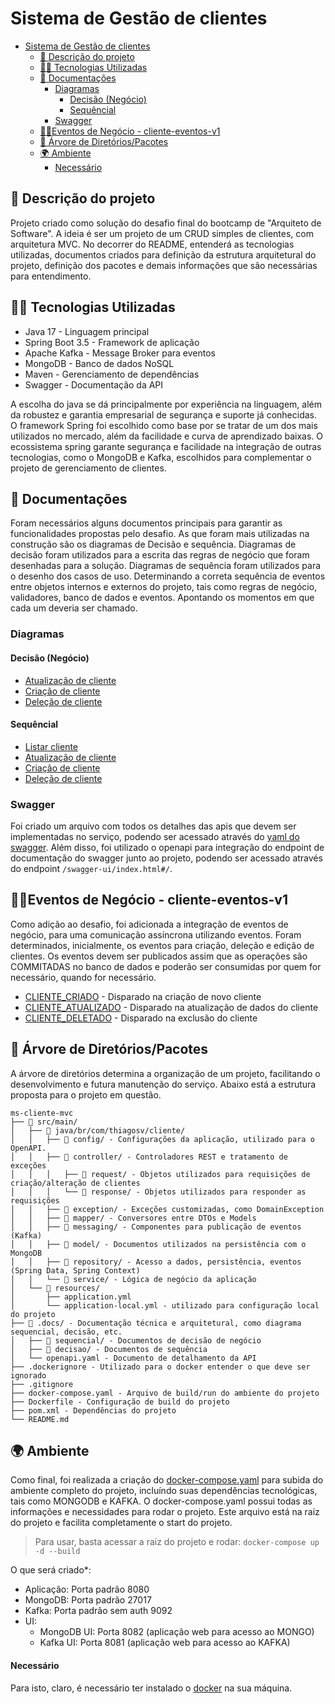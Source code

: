 # Sistema de Gestão de clientes

<!-- TOC -->
* [Sistema de Gestão de clientes](#sistema-de-gestão-de-clientes)
  * [📘 Descrição do projeto](#-descrição-do-projeto)
  * [🧑‍💻 Tecnologias Utilizadas](#-tecnologias-utilizadas)
  * [📃 Documentações](#-documentações)
    * [Diagramas](#diagramas)
      * [Decisão (Negócio)](#decisão-negócio)
      * [Sequêncial](#sequêncial)
    * [Swagger](#swagger)
  * [🧑‍💼Eventos de Negócio - cliente-eventos-v1](#eventos-de-negócio---cliente-eventos-v1)
  * [📁 Árvore de Diretórios/Pacotes](#-árvore-de-diretóriospacotes)
  * [🌍 Ambiente](#-ambiente)
      * [Necessário](#necessário)
<!-- TOC -->

## 📘 Descrição do projeto
Projeto criado como solução do desafio final do bootcamp de "Arquiteto de Software".
A ideia é ser um projeto de um CRUD simples de clientes, com arquitetura MVC.
No decorrer do README, entenderá as tecnologias utilizadas, documentos criados para definição da estrutura arquitetural do projeto, definição dos pacotes e demais informações que são necessárias para entendimento.

## 🧑‍💻 Tecnologias Utilizadas
* Java 17 - Linguagem principal
* Spring Boot 3.5 - Framework de aplicação
* Apache Kafka - Message Broker para eventos
* MongoDB - Banco de dados NoSQL
* Maven - Gerenciamento de dependências
* Swagger - Documentação da API

A escolha do java se dá principalmente por experiência na linguagem, além da robustez e garantia empresarial de segurança e suporte já conhecidas.
O framework Spring foi escolhido como base por se tratar de um dos mais utilizados no mercado, além da facilidade e curva de aprendizado baixas. O ecossistema spring garante segurança e facilidade na integração de outras tecnologias, como o MongoDB e Kafka, escolhidos para complementar o projeto de gerenciamento de clientes.


## 📃 Documentações
Foram necessários alguns documentos principais para garantir as funcionalidades propostas pelo desafio. As que foram mais utilizadas na construção são os diagramas de Decisão e sequência.
Diagramas de decisão foram utilizados para a escrita das regras de negócio que foram desenhadas para a solução.
Diagramas de sequência foram utilizados para o desenho dos casos de uso. Determinando a correta sequência de eventos entre objetos internos e externos do projeto, tais como regras de negócio, validadores, banco de dados e eventos. Apontando os momentos em que cada um deveria ser chamado.

### Diagramas
#### Decisão (Negócio)
* [Atualização de cliente](.docs/decisao/AtualizacaoCliente.md)
* [Criação de cliente](.docs/decisao/CriacaoCliente.md)
* [Deleção de cliente](.docs/decisao/DelecaoCliente.md)

#### Sequêncial
* [Listar cliente](.docs/sequencia/ListarCliente.md)
* [Atualização de cliente](.docs/sequencia/AtualizacaoCliente.md)
* [Criação de cliente](.docs/sequencia/CriacaoCliente.md)
* [Deleção de cliente](.docs/sequencia/DelecaoCliente.md)

### Swagger
Foi criado um arquivo com todos os detalhes das apis que devem ser implementadas no serviço, podendo ser acessado através do [yaml do swagger](.docs/openapi.yaml).
Além disso, foi utilizado o openapi para integração do endpoint de documentação do swagger junto ao projeto, podendo ser acessado através do endpoint `/swagger-ui/index.html#/`.

## 🧑‍💼Eventos de Negócio - cliente-eventos-v1
Como adição ao desafio, foi adicionada a integração de eventos de negócio, para uma comunicação assíncrona utilizando eventos. Foram determinados, inicialmente, os eventos para criação, deleção e edição de clientes.
Os eventos devem ser publicados assim que as operações são COMMITADAS no banco de dados e poderão ser consumidas por quem for necessário, quando for necessário.

* [CLIENTE_CRIADO](.docs/kafka/cliente-eventos-v1/CriacaoCliente.json) - Disparado na criação de novo cliente
* [CLIENTE_ATUALIZADO](.docs/kafka/cliente-eventos-v1/AtualizacaoCliente.json) - Disparado na atualização de dados do cliente
* [CLIENTE_DELETADO](.docs/kafka/cliente-eventos-v1/DelecaoCliente.json) - Disparado na exclusão do cliente

## 📁 Árvore de Diretórios/Pacotes
A árvore de diretórios determina a organização de um projeto, facilitando o desenvolvimento e futura manutenção do serviço. Abaixo está a estrutura proposta para o projeto em questão.
```
ms-cliente-mvc
├── 📁 src/main/
│   ├── 📁 java/br/com/thiagosv/cliente/
│   │   ├── 📁 config/ - Configurações da aplicação, utilizado para o OpenAPI.
│   │   ├── 📁 controller/ - Controladores REST e tratamento de exceções
│   │   │   ├── 📁 request/ - Objetos utilizados para requisições de criação/alteração de clientes
│   │   │   └── 📁 response/ - Objetos utilizados para responder as requisições
│   │   ├── 📁 exception/ - Exceções customizadas, como DomainException
│   │   ├── 📁 mapper/ - Conversores entre DTOs e Models  
│   │   ├── 📁 messaging/ - Componentes para publicação de eventos (Kafka)
│   │   ├── 📁 model/ - Documentos utilizados na persistência com o MongoDB
│   │   ├── 📁 repository/ - Acesso a dados, persistência, eventos (Spring Data, Spring Context)
│   │   └── 📁 service/ - Lógica de negócio da aplicação
│   └── 📁 resources/
│       ├── application.yml
│       └── application-local.yml - utilizado para configuração local do projeto
├── 📁 .docs/ - Documentação técnica e arquitetural, como diagrama sequencial, decisão, etc.
│   ├── 📁 sequencial/ - Documentos de decisão de negócio
│   ├── 📁 decisao/ - Documentos de sequência
│   └── openapi.yaml - Documento de detalhamento da API
├── .dockerignore - Utilizado para o docker entender o que deve ser ignorado
├── .gitignore
├── docker-compose.yaml - Arquivo de build/run do ambiente do projeto
├── Dockerfile - Configuração de build do projeto
├── pom.xml - Dependências do projeto
└── README.md
```

## 🌍 Ambiente
Como final, foi realizada a criação do [docker-compose.yaml](docker-compose.yaml) para subida do ambiente completo do projeto, incluíndo suas dependências tecnológicas, tais como MONGODB e KAFKA.
O docker-compose.yaml possui todas as informações e necessidades para rodar o projeto. Este arquivo está na raiz do projeto e facilita completamente o start do projeto.

>Para usar, basta acessar a raiz do projeto e rodar: `docker-compose up -d --build`

O que será criado*:
* Aplicação: Porta padrão 8080
* MongoDB: Porta padrão 27017
* Kafka: Porta padrão sem auth 9092
* UI:
  * MongoDB UI: Porta 8082 (aplicação web para acesso ao MONGO)
  * Kafka UI: Porta 8081 (aplicação web para acesso ao KAFKA)

#### Necessário
Para isto, claro, é necessário ter instalado o [docker](https://www.docker.com/) na sua máquina.

